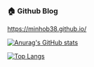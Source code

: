 ### 🏠 Github Blog
https://minhob38.github.io/

[![Anurag's GitHub stats](https://github-readme-stats.vercel.app/api?username=minhob38&count_private=true&show_icons=true)](https://github.com/anuraghazra/github-readme-stats)

[![Top Langs](https://github-readme-stats.vercel.app/api/top-langs/?username=minhob38&count_private=true)](https://github.com/anuraghazra/github-readme-stats)


